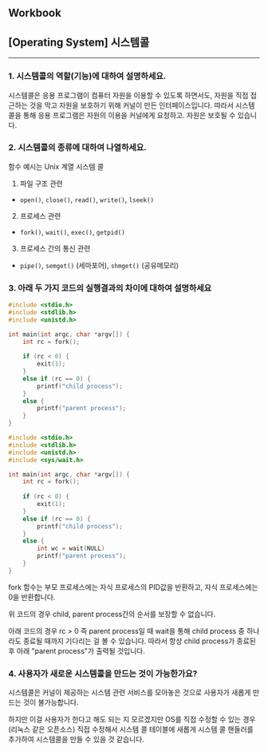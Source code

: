 ## Workbook
## [Operating System] 시스템콜
---
### 1. 시스템콜의 역할(기능)에 대하여 설명하세요.

시스템콜은 응용 프로그램이 컴퓨터 자원을 이용할 수 있도록 하면서도, 자원을 직접 접근하는 것을 막고 자원을 보호하기 위해 커널이 만든 인터페이스입니다. 따라서 시스템콜을 통해 응용 프로그램은 자원의 이용을 커널에게 요청하고. 자원은 보호될 수 있습니다.

### 2. 시스템콜의 종류에 대하여 나열하세요.

함수 예시는 Unix 계열 시스템 콜

1. 파일 구조 관련
- `open()`, `close()`, `read()`, `write()`, `lseek()`
2. 프로세스 관련
- `fork()`, `wait()`, `exec()`, `getpid()`
3. 프로세스 간의 통신 관련
- `pipe()`, `semget()` (세마포어), `shmget()` (공유메모리)

### 3. 아래 두 가지 코드의 실행결과의 차이에 대하여 설명하세요

```c
#include <stdio.h>
#include <stdlib.h>
#include <unistd.h>

int main(int argc, char *argv[]) {
    int rc = fork();
    
    if (rc < 0) {
        exit(1);
    }
    else if (rc == 0) {	
        printf("child process");
    }
    else {
        printf("parent process");
    }
}
```

```C
#include <stdio.h>
#include <stdlib.h>
#include <unistd.h>
#include <sys/wait.h>

int main(int argc, char *argv[]) {
    int rc = fork();
    
    if (rc < 0) {
        exit(1);
    }
    else if (rc == 0) {	
        printf("child process");
    }
    else {		
        int wc = wait(NULL)	
        printf("parent process");
    }
}
```



fork 함수는 부모 프로세스에는 자식 프로세스의 PID값을 반환하고, 자식 프로세스에는 0을 반환합니다.

위 코드의 경우 child, parent process간의 순서를 보장할 수 없습니다.

아래 코드의 경우 rc > 0 즉 parent process일 때 wait을 통해 child process 중 하나라도 종료될 때까지 기다리는 걸 볼 수 있습니다. 따라서 항상 child process가 종료된 후 아래 "parent process"가 출력될 것입니다.

### 4. 사용자가 새로운 시스템콜을 만드는 것이 가능한가요?

시스템콜은 커널이 제공하는 시스템 관련 서비스를 모아놓은 것으로 사용자가 새롭게 만드는 것이 불가능합니다.

하지만 이걸 사용자가 한다고 해도 되는 지 모르겠지만 OS를 직접 수정할 수 있는 경우 (리눅스 같은 오픈소스) 직접 수정해서 시스템 콜 테이블에 새롭게 시스템 콜 핸들러를 추가하여 시스템콜을 만들 수 있을 것 같습니다.
